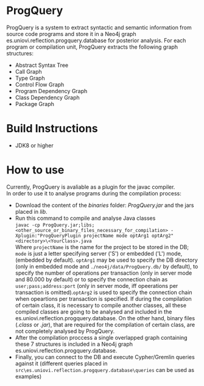 # ProgQuery
ProgQuery is a system to extract syntactic and semantic information from source code programs and store it in a Neo4j graph es.uniovi.reflection.progquery.database for posterior analysis. 
For each program or compilation unit, ProgQuery extracts the following graph structures:
- Abstract Syntax Tree
- Call Graph
- Type Graph
- Control Flow Graph
- Program Dependency Graph
- Class Dependency Graph
- Package Graph
# Build Instructions
- JDK8 or higher

# How to use
Currently, ProgQuery is avaliable as a plugin for the javac compiler.  
In order to use it to analyse programs during the compilation process:
- Download the content of the _binaries_ folder: _ProgQuery.jar_ and the jars placed in _lib_.
- Run this command to compile and analyse Java classes   
`javac -cp ProgQuery.jar;libs;<other_source_or_binary_files_necessary_for_compilation> -Xplugin:"ProgQueryPlugin projectName mode optArg1 optArg2" <directory>\<YourClass>.java`  
Where `projectName` is the name for the project to be stored in the DB; `mode` is just a letter specifying server ('S') or embedded ('L') mode,(embedded by default). `optArg1` may be used to specify the DB directory (only in embedded mode and `./neo4j/data/ProgQuery.db/` by default), to specify the number of operations per transaction (only in server mode and 80.000 by default) or to specify the connection chain as `user;pass;address:port` (only in server mode, iff opeerations per transaction is omitted).`optArg2` is used to specify the connection chain when opeartions per transaction is specified.
If during the compilation of certain class, it is necessary to compile another classes, all these compiled classes are going to be analysed and included in the es.uniovi.reflection.progquery.database.
  On the other hand, binary files (_.class_ or _.jar_), that are required for the compilation of certain class, are not completely analysed by ProgQuery.
- After the compilation proccess a single overlapped graph containing these 7 structures is included in a Neo4j graph es.uniovi.reflection.progquery.database.
- Finally, you can connect to the DB and execute Cypher/Gremlin queries against it (different queries placed in `src\es.uniovi.reflection.progquery.database\queries` can be used as examples)